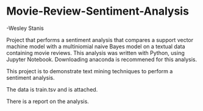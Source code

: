 # Movie-Review-Sentiment-Analysis
-Wesley Stanis

Project that performs a sentiment analysis that compares a support vector machine model with a multiniomial naive Bayes model on a textual data containing movie reviews.
This analysis was written with Python, using Jupyter Notebook. Downloading anaconda is recommened for this analysis. 

This project is to demonstrate text mining techniques to perform a sentiment analysis.

The data is train.tsv and is attached. 

There is a report on the analysis.

